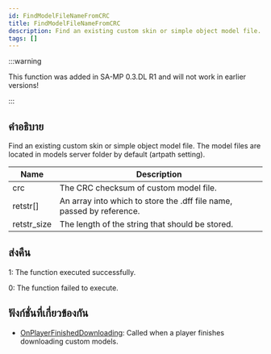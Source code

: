 ```yaml
---
id: FindModelFileNameFromCRC
title: FindModelFileNameFromCRC
description: Find an existing custom skin or simple object model file.
tags: []
---
```


:::warning

This function was added in SA-MP 0.3.DL R1 and will not work in earlier versions!

:::

## คำอธิบาย

Find an existing custom skin or simple object model file. The model files are located in models server folder by default (artpath setting).

| Name        | Description                                                           |
| ----------- | --------------------------------------------------------------------- |
| crc         | The CRC checksum of custom model file.                                |
| retstr[]    | An array into which to store the .dff file name, passed by reference. |
| retstr_size | The length of the string that should be stored.                       |

## ส่งคืน

1: The function executed successfully.

0: The function failed to execute.

## ฟังก์ชั่นที่เกี่ยวข้องกัน

- [OnPlayerFinishedDownloading](../callbacks/OnPlayerFinishedDownloading): Called when a player finishes downloading custom models.
